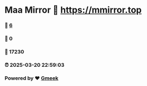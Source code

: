 # Maa Mirror :link: https://mmirror.top 
### :page_facing_up: [6](https://mmirror.top/tag.html) 
### :speech_balloon: 0 
### :hibiscus: 17230 
### :alarm_clock: 2025-03-20 22:59:03 
### Powered by :heart: [Gmeek](https://github.com/Meekdai/Gmeek)
